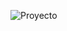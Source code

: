 ![Proyecto](https://user-images.githubusercontent.com/59974540/114288818-fccb6900-9a37-11eb-8080-73cfb368a661.png)

